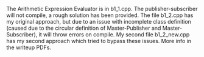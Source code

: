 The Arithmetic Expression Evaluator is in b1_1.cpp. The publisher-subscriber will not compile, a rough solution has been provided. The file b1_2.cpp has my original approach, but due to an issue with incomplete class definition (caused due to the circular definition of Master-Publisher and Master-Subscriber), it will throw errors on compile. My second file b1_2_new.cpp has my second approach which tried to bypass these issues. More info in the writeup PDFs.
